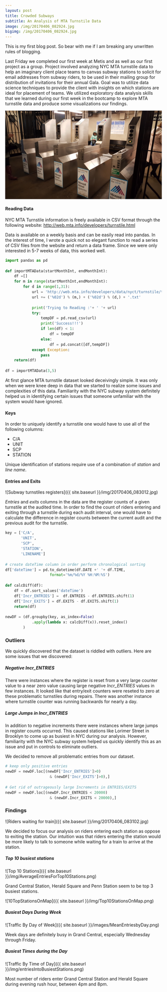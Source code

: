 ```yaml
---
layout: post
title: Crowded Subways
subtitle: An Analysis of MTA Turnstile Data
image: /img/20170406_082924.jpg
bigimg: /img/20170406_082924.jpg
---
```


This is my first blog post. So bear with me if I am breaking any unwritten rules of blogging.

Last Friday we completed our first week at Metis and as well as our first project as a group. Project involved analyzing NYC MTA turnstile data to help an imaginary client place teams to canvas subway stations to solicit for email addresses from subway riders, to be used in their mailing group for distribution of invitations for their annual Gala. Goal was to utilize data science techniques to provide the client with insights on which stations are ideal for placement of teams. We utilized exploratory data analysis skills that we learned during our first week in the bootcamp to explore MTA turnstile data and produce some visualizations our findings.

![Subway turnstiles](/img/20170406_082924.jpg)

#### Reading Data
NYC MTA Turnstile information is freely available in CSV format through the following website:
http://web.mta.info/developers/turnstile.html

Data is available on a weekly basis and can be easily read into pandas. In the interest of time, I wrote a quick not so elegant function to read a series of CSV files from the website and return a data frame. Since we were only interested in 5-7 weeks of data, this worked well.

```python
import pandas as pd

def importMTAData(startMonthInt, endMonthInt):
    df =[]
    for m in range(startMonthInt,endMonthInt):
        for d in range(1,31):
            url = 'http://web.mta.info/developers/data/nyct/turnstile/turnstile_17' 
            url += ('%02d') % (m,) + ('%02d') % (d,) + '.txt'
            
            print('Trying to Reading :'+ ' '+ url)
            try:
                tempDF = pd.read_csv(url)
                print('Success!!!')
                if len(df) < 1:
                    df = tempDF
                else:
                    df = pd.concat([df,tempDF])
            except Exception:
                pass
    return(df)

df = importMTAData(3,5)
```

At first glance MTA turnstile dataset looked deceivingly simple. It was only when we were knee deep in data that we started to realize some issues and complexities of this data. Familiarity with the NYC subway system definitely helped us in identifying certain issues that someone unfamiliar with the system would have ignored.  

#### Keys
In order to uniquely identify a turnstile one would have to use all of the following columns:  
* C/A  
* UNIT  
* SCP  
* STATION  

Unique identification of stations require use of a combination of *station* and *line name*.

#### Entries and Exits
![Subway turnstiles registers]({{ site.baseurl }}/img/20170406_083012.jpg)


*Entries* and *exits* columns in the data are the register counts of a given turnstile at the audited time. In order to find the count of riders entering and exiting through a turnstile during each audit interval, one would have to calculate the difference in register counts between the current audit and the previous audit for the turnstile.  

```python
key = ['C/A',
       'UNIT',
       'SCP',
       'STATION',
       'LINENAME']

# create dateTime column in order perform chronological sorting
df['dateTime'] = pd.to_datetime(df.DATE +' '+ df.TIME, 
                    format='%m/%d/%Y %H:%M:%S')

def calcDiff(df):
    df = df.sort_values('dateTime')
    df['Incr_ENTRIES'] =  df.ENTRIES - df.ENTRIES.shift(1)
    df['Incr_EXITS'] = df.EXITS - df.EXITS.shift(1)
    return(df)

newDF = (df.groupby(key, as_index=False)
            .apply(lambda x: calcDiff(x)).reset_index()
        )
```

### Outliers

We quickly discovered that the dataset is riddled with outliers. Here are some issues that we discovered:

##### Negative Incr_ENTRIES
There were instances where the register is reset from a very large counter value to a near zero value causing large negative *Incr_ENTRIES* values in few instances. It looked like that entry/exit counters were reseted to zero at these problematic turnstiles during repairs. There was another instance where turnstile counter was running backwards for nearly a day.

##### Large Jumps in Incr_ENTRIES
In addition to negative increments there were instances where large jumps in register counts occurred. This caused stations like Lorimer Street in Brooklyn to come up as busiest in NYC during our analysis. However, familiarity with the NYC subway system helped us quickly identify this as an issue and put in controls to eliminate outliers.

We decided to remove all problematic entries from our dataset.

```python
# keep only positive entries
newDF = newDF.loc[(newDF['Incr_ENTRIES']>0) 
                    & (newDF['Incr_EXITS']>0),]

# Get rid of outrageously large Increments in ENTRIES/EXITS  
newDF = newDF.loc[(newDF.Incr_ENTRIES < 20000) 
                    & (newDF.Incr_EXITS < 20000),]
```

### Findings

![Riders waiting for train]({{ site.baseurl }}/img/20170406_083102.jpg)

We decided to focus our analysis on riders entering each station as oppose to exiting the station. Our intuition was that riders entering the station would be more likely to talk to someone while waiting for a train to arrive at the station.

##### Top 10 busiest stations  

![Top 10 Stations]({{ site.baseurl }}/img/AverageEntriesForTop10Stations.png)

Grand Central Station, Herald Square and Penn Station seem to be top 3 busiest stations.

![10TopStationsOnMap]({{ site.baseurl }}/img/Top10StationsOnMap.png)

##### Busiest Days During Week  
![Traffic By Day of Week]({{ site.baseurl }}/images/MeanEntriesbyDay.png)

Week days are definitely busy in Grand Central, especially Wednesday through Friday.

##### Busiest Times during the Day
![Traffic By Time of Day]({{ site.baseurl }}/img/entriesIntoBusiestStations.png)

Most number of riders enter Grand Central Station and Herald Square during evening rush hour, between 4pm and 8pm.
